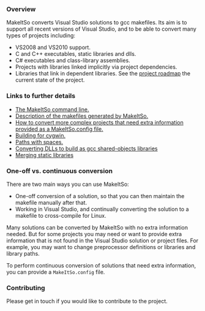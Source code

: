 ### Overview ###
MakeItSo converts Visual Studio solutions to gcc makefiles. Its aim is to support all recent versions of Visual Studio, and to be able to convert many types of projects including:
  * VS2008 and VS2010 support.
  * C and C++ executables, static libraries and dlls.
  * C# executables and class-library assemblies.
  * Projects with libraries linked implicitly via project dependencies.
  * Libraries that link in dependent libraries.
See the [project roadmap](ProjectRoadmap.md) the current state of the project.

### Links to further details ###

  * [The MakeItSo command line.](CommandLine.md)
  * [Description of the makefiles generated by MakeItSo.](GeneratedMakefiles.md)
  * [How to convert more complex projects that need extra information provided as a MakeItSo.config file.](MakeItSoConfig.md)
  * [Building for cygwin.](BuildingForCygwin.md)
  * [Paths with spaces.](PathsWithSpaces.md)
  * [Converting DLLs to build as gcc shared-objects libraries](ConvertingDLLs.md)
  * [Merging static libraries](MergingStaticLibraries.md)


### One-off vs. continuous conversion ###
There are two main ways you can use MakeItSo:
  * One-off conversion of a solution, so that you can then maintain the makefile manually after that.
  * Working in Visual Studio, and continually converting the solution to a makefile to cross-compile for Linux.

Many solutions can be converted by MakeItSo with no extra information needed. But for some projects you may need or want to provide extra information that is not found in the Visual Studio solution or project files. For example, you may want to change preprocessor definitions or libraries and library paths.

To perform continuous conversion of solutions that need extra information, you can provide a `MakeItSo.config` file.


### Contributing ###
Please get in touch if you would like to contribute to the project.